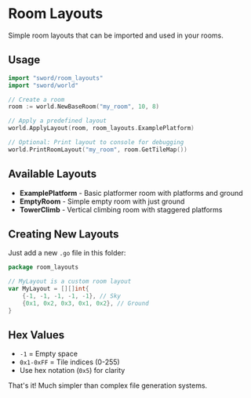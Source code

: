 # Room Layouts

Simple room layouts that can be imported and used in your rooms.

## Usage

```go
import "sword/room_layouts"
import "sword/world"

// Create a room
room := world.NewBaseRoom("my_room", 10, 8)

// Apply a predefined layout
world.ApplyLayout(room, room_layouts.ExamplePlatform)

// Optional: Print layout to console for debugging
world.PrintRoomLayout("my_room", room.GetTileMap())
```

## Available Layouts

- **ExamplePlatform** - Basic platformer room with platforms and ground
- **EmptyRoom** - Simple empty room with just ground
- **TowerClimb** - Vertical climbing room with staggered platforms

## Creating New Layouts

Just add a new `.go` file in this folder:

```go
package room_layouts

// MyLayout is a custom room layout
var MyLayout = [][]int{
    {-1, -1, -1, -1, -1}, // Sky
    {0x1, 0x2, 0x3, 0x1, 0x2}, // Ground
}
```

## Hex Values

- `-1` = Empty space
- `0x1-0xFF` = Tile indices (0-255)
- Use hex notation (`0x5`) for clarity

That's it! Much simpler than complex file generation systems.